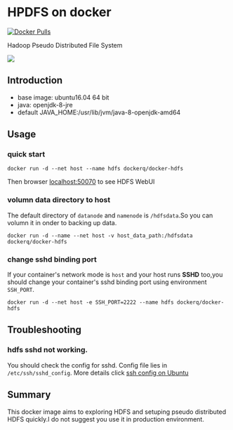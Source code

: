 # HPDFS on docker
[![Docker Pulls](https://img.shields.io/docker/pulls/dockerq/docker-hdfs.svg)]()

Hadoop Pseudo Distributed File System

![](hpdfs-demo.gif)

## Introduction
- base image: ubuntu16.04 64 bit
- java: openjdk-8-jre
- default JAVA_HOME:/usr/lib/jvm/java-8-openjdk-amd64

## Usage
### quick start
  ```
  docker run -d --net host --name hdfs dockerq/docker-hdfs
  ```
Then browser [localhost:50070](http://localhost:50070) to see HDFS WebUI

### volumn data directory to host
The default directory of `datanode` and `namenode` is `/hdfsdata`.So you can volumn it in onder to backing up data.
  ```
  docker run -d --name --net host -v host_data_path:/hdfsdata dockerq/docker-hdfs
  ```

### change sshd binding port
If your container's network mode is `host` and your host runs **SSHD** too,you should change your container's sshd binding port using environment `SSH_PORT`.
  ```
  docker run -d --net host -e SSH_PORT=2222 --name hdfs dockerq/docker-hdfs
  ```

## Troubleshooting
### hdfs sshd not working.
You should check the config for sshd. Config file lies in `/etc/ssh/sshd_config`. More details click
[ssh config on Ubuntu](https://help.ubuntu.com/community/SSH/OpenSSH/Configuring?highlight=%28%28SSH%29%29)

## Summary
This docker image aims to exploring HDFS and setuping pseudo distributed HDFS quickly.I do not suggest you use it in production environment.
